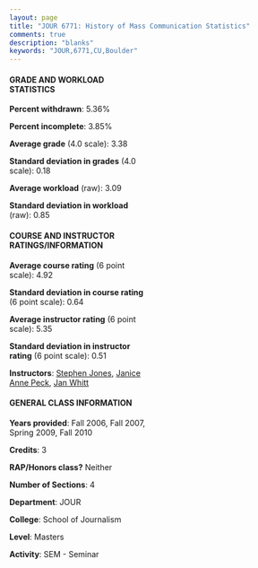 ```yaml
---
layout: page
title: "JOUR 6771: History of Mass Communication Statistics"
comments: true
description: "blanks"
keywords: "JOUR,6771,CU,Boulder"
---
```

<head>
<script src="https://ajax.googleapis.com/ajax/libs/jquery/2.1.3/jquery.min.js"></script>
<script src="https://dl.dropboxusercontent.com/s/pc42nxpaw1ea4o9/highcharts.js?dl=0"></script>
<!-- <script src="../assets/js/highcharts.js"></script> -->
<style type="text/css">@font-face {
	font-family: "Bebas Neue";
	src: url(https://www.filehosting.org/file/details/544349/BebasNeue Regular.otf) format("opentype");
	}
	h1.Bebas { 
		font-family: "Bebas Neue", Verdana, Tahoma;
	}
</style>
</head>
<body>
	<div id="container" style="float: right; width: 45%; height: 88%; margin-left: 2.5%; margin-right: 2.5%;"></div>
	<script language="JavaScript">
		$(document).ready(function() {
		var chart = {type: 'column'};
		var title = {text: 'Grade Distribution'};
		var xAxis = {categories: ['A','B','C','D','F'],crosshair: true};
		var yAxis = {min: 0,title: {text: 'Percentage'}};
		var tooltip = {headerFormat: '<center><b><span style="font-size:20px">{point.key}</span></b></center>',
		               pointFormat: '<td style="padding:0"><b>{point.y:.1f}%</b></td>',
		               footerFormat: '</table>',shared: true,useHTML: true};
		var plotOptions = {column: {pointPadding: 0.0,borderWidth: 0}};  
		var credits = {enabled: false};var series= [{name: 'Percent',data: [48.06,42.97,6.47,0.0,0.0,]}];
		var json = {};
		json.chart = chart;
		json.title = title;
		json.tooltip = tooltip;
		json.xAxis = xAxis;
		json.yAxis = yAxis;  
		json.series = series;
		json.plotOptions = plotOptions;  
		json.credits = credits;
		$('#container').highcharts(json);
	});
	</script>
</body>
			   
#### GRADE AND WORKLOAD STATISTICS

**Percent withdrawn**: 5.36%

**Percent incomplete**: 3.85%

**Average grade** (4.0 scale): 3.38

**Standard deviation in grades** (4.0 scale): 0.18

**Average workload** (raw): 3.09

**Standard deviation in workload** (raw): 0.85

#### COURSE AND INSTRUCTOR RATINGS/INFORMATION

**Average course rating** (6 point scale): 4.92

**Standard deviation in course rating** (6 point scale): 0.64

**Average instructor rating** (6 point scale): 5.35

**Standard deviation in instructor rating** (6 point scale): 0.51

**Instructors**: <a href='../../instructors/Stephen_Jones'>Stephen Jones</a>, <a href='../../instructors/Janice_Anne_Peck'>Janice Anne Peck</a>, <a href='../../instructors/Jan_Whitt'>Jan Whitt</a>

#### GENERAL CLASS INFORMATION

**Years provided**: Fall 2006, Fall 2007, Spring 2009, Fall 2010

**Credits**: 3

**RAP/Honors class?** Neither

**Number of Sections**: 4

**Department**: JOUR

**College**: School of Journalism

**Level**: Masters

**Activity**: SEM - Seminar
